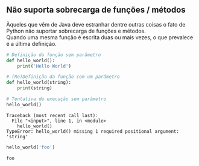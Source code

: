 ## Não suporta sobrecarga de funções / métodos

Àqueles que vêm de Java deve estranhar dentre outras coisas o fato de Python
não suportar sobrecarga de funções e métodos.  
Quando uma mesma função é escrita duas ou mais vezes, o que prevalece é a
última definição.

``` python
# Definição da função sem parâmetro
def hello_world():
    print('Hello World')

# (Re)Definição da função com um parâmetro
def hello_world(string):
    print(string)

# Tentativa de execução sem parâmetro    
hello_world()
```

``` console
Traceback (most recent call last):
  File "<input>", line 1, in <module>
    hello_world()
TypeError: hello_world() missing 1 required positional argument: 'string'
```

``` python
hello_world('foo')
```

``` console
foo
```

